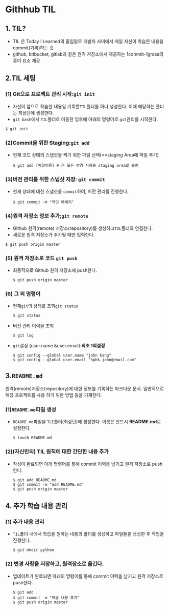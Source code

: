 # Githhub TIL

## 1. TIL?

- TIL 은 Today I Learned의 줄임말로 개발자 사이에서 매일 자신이 학습한 내용을 commit(기록)하는 것
- github, bitbucket, gitlab과 같은 원격 저장소에서 제공하는 1commit-1grass의 흥미 요소 제공



## 2.TIL 세팅

### (1) Git으로 프로젝트 관리 시작:`git init`

- 자신이 앞으로 학습한 내용일 기록할`TIL`폴더를 하나 생성한다. 이때 해당하는 폴더는 최상단에 생성한다.
- `git bash`에서 `TIL`폴더로 이동한 잉후에 아래의 명령어로 `git`관리를 시작한다.

```shell
$ git init
```



### (2)Commit을 위한 Staging:`git add`

- 현재 코드 상태의 스냅샷을 찍기 위한 파일 선택(==staging Area에 파일 추가)

  ```shell
  $ git add [파일이름] #.은 모든 변경 사항을 staging area로 올림
  ```

### (3)버전 관리를 위한 스냅샷 저장: `git commit`

- 현재 상태에 대한 스냅샷을 `commit`하여, 버전 관리를 진행한다.

  ```shell
  $ git commit -m "커밋 메세지"
  ```

  

### (4)원격 저장소 정보 추가;`git remote`

- Github 원격(remote) 저장소(repository)를 생성하고`TIL`폴더와 연결한다.
- 새로운 원격 저장소가 추가될 때만 입력한다.

```shell
$ git push origin master
```







### (5) 원격 저장소로 코드 `git push`

- 최종적으로 Github 원격 저장소에 push한다.

  ```shell
  $ git push origin master
  ```

  

### (6) 그 외 명령어

- 현재`git`의 상태를 조회`git status`

  ```shell
  $ git status
  ```

- 버전 관리 이력을 조회 

  ```shell
  $ git log
  ```

- `git`설정 (user.name &user.email):**최초 1회설정**

  ```shell
  $ git config --global user.name "john kang"
  $ git config --global user.email "hphk.john@email.com"
  ```

  

## 3.`README.md`

원격(remote)저장소(repository)에 대한 정보를 기록하는 마크다운 문서. 일반적으로 해당 프로젝트를 사용 하기 위한 방법 등을 기재한다.

### (1)`README.me`파일 생성

- `README.md`파일을 `TLE`폴더(최상단)에 생성한다. 이름은 반드시 **README.md**로 설정한다.

  ```shell
  $ touch README.md
  ```

  

### (2)(자신만의) TIL 원칙에 대한 간단한 내용 추가

- 작성이 완료되면 아래 명령어를 통해 commit 이력을 남기고 원격 저장소로 push한다.

  ```shell
  $ git add README.md
  $ git commit -m "add README.md"
  $ git push origin master
  ```

  

## 4. 추가 학습 내용 관리

### (1) 추가 내용 관리

- `TIL`폴더 내에서 학습을 원하는 내용의 폴더를 생성하고 파일들을 생성한 후 작업을 진행한다.

  ```shell
  $ git mkdir python
  ```

  

### (2) 변경 사항을 저장하고, 원격장소로 옮긴다.

- 업데이트가 완료되면 아래의 명령어를 통해 commit 이력을 남기고 원격 저장소로 push한다.

  ```shell
  $ git add .
  $ git commit -m "학습 내용 추가"
  $ git push origin master
  ```

  